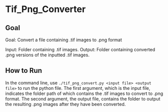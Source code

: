 # Tif_Png_Converter
## Goal
Goal: Convert a file containing .tif images to .png format

Input: Folder containing .tif images.
Output: Folder containing converted .png versions of the inputted .tif images.

## How to Run
In the command line, use ```./tif_png_convert.py <input file> <output file>``` to 
run the python file. The first argument, which is the input file, indicates the folder path of which
contains the .tif images to convert to .png format. The second argument, the output file, contains the
folder to output the resulting .png images after they have been converted.